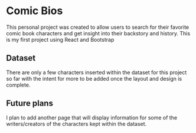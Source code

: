 # Comic Bios

This personal project was created to allow users to search for their favorite comic book characters and get insight into their backstory and history.
This is my first project using React and Bootstrap
 
## Dataset

There are only a few characters inserted within the dataset for this project so far with the intent for more to be added once the layout and design is complete.

## Future plans

I plan to add another page that will display information for some of the writers/creators of the characters kept within the dataset.